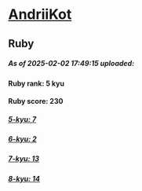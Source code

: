 # [AndriiKot](https://www.codewars.com/users/AndriiKot) 
## Ruby

##### As of 2025-02-02 17:49:15 uploaded:

#### Ruby rank: 5 kyu

#### Ruby score: 230

##### [5-kyu: 7](https://github.com/AndriiKot/Ruby__CodeWars/tree/main/kyu-5)

##### [6-kyu: 2](https://github.com/AndriiKot/Ruby__CodeWars/tree/main/kyu-6)

##### [7-kyu: 13](https://github.com/AndriiKot/Ruby__CodeWars/tree/main/kyu-7)

##### [8-kyu: 14](https://github.com/AndriiKot/Ruby__CodeWars/tree/main/kyu-8)

